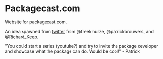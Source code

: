 # Packagecast.com
Website for packagecast.com.

An idea spawned from [twitter](https://twitter.com/freekmurze/status/963394072370036736) from  @freekmurze, @patrickbrouwers, and @Richard_Keep.
 

"You could start a series (youtube?) and try to invite the package developer and showcase what the package can do. Would be cool!" - Patrick
